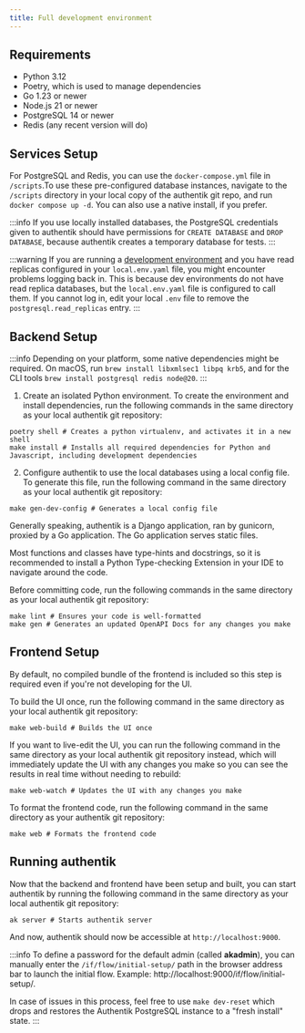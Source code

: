 ```yaml
---
title: Full development environment
---
```


## Requirements

- Python 3.12
- Poetry, which is used to manage dependencies
- Go 1.23 or newer
- Node.js 21 or newer
- PostgreSQL 14 or newer
- Redis (any recent version will do)

## Services Setup

For PostgreSQL and Redis, you can use the `docker-compose.yml` file in `/scripts`.To use these pre-configured database instances, navigate to the `/scripts` directory in your local copy of the authentik git repo, and run `docker compose up -d`.
You can also use a native install, if you prefer.

:::info
If you use locally installed databases, the PostgreSQL credentials given to authentik should have permissions for `CREATE DATABASE` and `DROP DATABASE`, because authentik creates a temporary database for tests.
:::

:::warning
If you are running a [development environment](../../developer-docs/setup/full-dev-environment.md) and you have read replicas configured in your `local.env.yaml` file, you might encounter problems logging back in. This is because dev environments do not have read replica databases, but the `local.env.yaml` file is configured to call them. If you cannot log in, edit your local `.env` file to remove the `postgresql.read_replicas` entry.
:::

## Backend Setup

:::info
Depending on your platform, some native dependencies might be required. On macOS, run `brew install libxmlsec1 libpq krb5`, and for the CLI tools `brew install postgresql redis node@20`.
:::

1. Create an isolated Python environment. To create the environment and install dependencies, run the following commands in the same directory as your local authentik git repository:

```shell
poetry shell # Creates a python virtualenv, and activates it in a new shell
make install # Installs all required dependencies for Python and Javascript, including development dependencies
```

2. Configure authentik to use the local databases using a local config file. To generate this file, run the following command in the same directory as your local authentik git repository:

```shell
make gen-dev-config # Generates a local config file
```

Generally speaking, authentik is a Django application, ran by gunicorn, proxied by a Go application. The Go application serves static files.

Most functions and classes have type-hints and docstrings, so it is recommended to install a Python Type-checking Extension in your IDE to navigate around the code.

Before committing code, run the following commands in the same directory as your local authentik git repository:

```shell
make lint # Ensures your code is well-formatted
make gen # Generates an updated OpenAPI Docs for any changes you make
```

## Frontend Setup

By default, no compiled bundle of the frontend is included so this step is required even if you're not developing for the UI.

To build the UI once, run the following command in the same directory as your local authentik git repository:

```shell
make web-build # Builds the UI once
```

If you want to live-edit the UI, you can run the following command in the same directory as your local authentik git repository instead, which will immediately update the UI with any changes you make so you can see the results in real time without needing to rebuild:

```shell
make web-watch # Updates the UI with any changes you make
```

To format the frontend code, run the following command in the same directory as your authentik git repository:

```shell
make web # Formats the frontend code
```

## Running authentik

Now that the backend and frontend have been setup and built, you can start authentik by running the following command in the same directory as your local authentik git repository:

```shell
ak server # Starts authentik server
```

And now, authentik should now be accessible at `http://localhost:9000`.

:::info
To define a password for the default admin (called **akadmin**), you can manually enter the `/if/flow/initial-setup/` path in the browser address bar to launch the initial flow. Example: http://localhost:9000/if/flow/initial-setup/.

In case of issues in this process, feel free to use `make dev-reset` which drops and restores the Authentik PostgreSQL instance to a "fresh install" state.
:::
